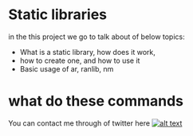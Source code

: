 # Static libraries

in the this project we go to talk about of below topics:

* What is a static library, how does it work, 
* how to create one, and how to use it
* Basic usage of ar, ranlib, nm

# what do these commands
    
You can contact me through of twitter here [![alt text](https://cdn.icon-icons.com/icons2/1254/PNG/128/1495494667-jd13_84467.png)](https://twitter.com/Near_Fuentes")
